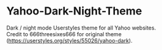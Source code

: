 # Yahoo-Dark-Night-Theme
Dark / night mode Userstyles theme for all Yahoo websites.<br>
Credit to 666threesixes666 for original theme (https://userstyles.org/styles/55026/yahoo-dark).
